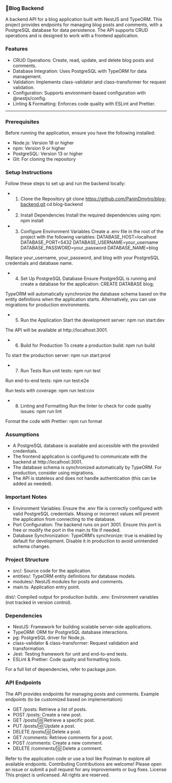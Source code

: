 ### 🚀Blog Backend
A backend API for a blog application built with NestJS and TypeORM. This project provides endpoints for managing blog posts and comments, with a PostgreSQL database for data persistence. The API supports CRUD operations and is designed to work with a frontend application.

### Features

- CRUD Operations: Create, read, update, and delete blog posts and comments.
- Database Integration: Uses PostgreSQL with TypeORM for data management.
- Validation: Implements class-validator and class-transformer for request validation.
- Configuration: Supports environment-based configuration with @nestjs/config.
- Linting & Formatting: Enforces code quality with ESLint and Prettier.

---

### Prerequisites
Before running the application, ensure you have the following installed:

- Node.js: Version 18 or higher
- npm: Version 9 or higher
- PostgreSQL: Version 13 or higher
- Git: For cloning the repository

### Setup Instructions
Follow these steps to set up and run the backend locally:

- 1. Clone the Repository
git clone https://github.com/PaninDmytro/blog-backend.git
cd blog-backend

- 2. Install Dependencies
Install the required dependencies using npm:
npm install

- 3. Configure Environment Variables
Create a .env file in the root of the project with the following variables:
DATABASE_HOST=localhost
DATABASE_PORT=5432
DATABASE_USERNAME=your_username
DATABASE_PASSWORD=your_password
DATABASE_NAME=blog

Replace your_username, your_password, and blog with your PostgreSQL credentials and database name.

- 4. Set Up PostgreSQL Database
Ensure PostgreSQL is running and create a database for the application:
CREATE DATABASE blog;

TypeORM will automatically synchronize the database schema based on the entity definitions when the application starts. Alternatively, you can use migrations for production environments.

- 5. Run the Application
Start the development server:
npm run start:dev

The API will be available at http://localhost:3001.

- 6. Build for Production
To create a production build:
npm run build

To start the production server:
npm run start:prod

- 7. Run Tests
Run unit tests:
npm run test

Run end-to-end tests:
npm run test:e2e

Run tests with coverage:
npm run test:cov

- 8. Linting and Formatting
Run the linter to check for code quality issues:
npm run lint

Format the code with Prettier:
npm run format

### Assumptions

- A PostgreSQL database is available and accessible with the provided credentials.
- The frontend application is configured to communicate with the backend at http://localhost:3001.
- The database schema is synchronized automatically by TypeORM. For production, consider using migrations.
- The API is stateless and does not handle authentication (this can be added as needed).

### Important Notes

- Environment Variables: Ensure the .env file is correctly configured with valid PostgreSQL credentials. Missing or incorrect values will prevent the application from connecting to the database.
- Port Configuration: The backend runs on port 3001. Ensure this port is free or modify the port in the main.ts file if needed.
- Database Synchronization: TypeORM’s synchronize: true is enabled by default for development. Disable it in production to avoid unintended schema changes.

### Project Structure

- src/: Source code for the application.
- entities/: TypeORM entity definitions for database models.
- modules/: NestJS modules for posts and comments.
- main.ts: Application entry point.

dist/: Compiled output for production builds.
.env: Environment variables (not tracked in version control).

### Dependencies

- NestJS: Framework for building scalable server-side applications.
- TypeORM: ORM for PostgreSQL database interactions.
- pg: PostgreSQL driver for Node.js.
- class-validator & class-transformer: Request validation and transformation.
- Jest: Testing framework for unit and end-to-end tests.
- ESLint & Prettier: Code quality and formatting tools.

For a full list of dependencies, refer to package.json.

### API Endpoints
The API provides endpoints for managing posts and comments. Example endpoints (to be customized based on implementation):

- GET /posts: Retrieve a list of posts.
- POST /posts: Create a new post.
- GET /posts/:id: Retrieve a specific post.
- PUT /posts/:id: Update a post.
- DELETE /posts/:id: Delete a post.
- GET /comments: Retrieve comments for a post.
- POST /comments: Create a new comment.
- DELETE /comments/:id: Delete a comment.

Refer to the application code or use a tool like Postman to explore all available endpoints.
Contributing
Contributions are welcome! Please open an issue or submit a pull request for any improvements or bug fixes.
License
This project is unlicensed. All rights are reserved.
